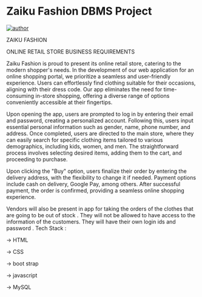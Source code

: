 # Zaiku Fashion DBMS Project

[![author](https://img.shields.io/badge/author-Tikam-ff69b4.svg?style=flat-square)](https://www.linkedin.com/in/tikamchand/)


ZAIKU FASHION

ONLINE RETAIL STORE BUSINESS REQUIREMENTS

Zaiku Fashion is proud to present its online retail store, catering to the modern shopper's needs. In the development of our web application for an online shopping portal, we prioritize a seamless and user-friendly experience. Users can effortlessly find clothing suitable for their occasions, aligning with their dress code. Our app eliminates the need for time-consuming in-store shopping, offering a diverse range of options conveniently accessible at their fingertips.

Upon opening the app, users are prompted to log in by entering their email and password, creating a personalized account. Following this, users input essential personal information such as gender, name, phone number, and address. Once completed, users are directed to the main store, where they can easily search for specific clothing items tailored to various demographics, including kids, women, and men. The straightforward process involves selecting desired items, adding them to the cart, and proceeding to purchase.

Upon clicking the "Buy" option, users finalize their order by entering the delivery address, with the flexibility to change it if needed. Payment options include cash on delivery, Google Pay, among others. After successful payment, the order is confirmed, providing a seamless online shopping experience.

Vendors will also be present in app for taking the orders of the clothes that are going to be out of stock . They will not be allowed to have access to the information of the customers. They will have their own login ids and password .
Tech Stack : 

-> HTML

-> CSS

-> boot strap 

-> javascript 

-> MySQL
